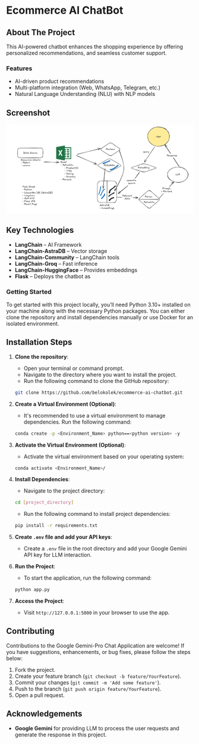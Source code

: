 # Ecommerce AI ChatBot

## About The Project

This AI-powered chatbot enhances the shopping experience by offering personalized recommendations, and seamless customer support.

### Features

- AI-driven product recommendations
- Multi-platform integration (Web, WhatsApp, Telegram, etc.)
- Natural Language Understanding (NLU) with NLP models

## Screenshot

![EcommerceBot](chatbot-flow.png)

## Key Technologies

- **LangChain** – AI Framework
- **LangChain-AstraDB** – Vector storage
- **LangChain-Community** – LangChain tools
- **LangChain-Groq** – Fast inference
- **LangChain-HuggingFace** – Provides embeddings
- **Flask** – Deploys the chatbot as

### Getting Started

To get started with this project locally, you’ll need Python 3.10+ installed on your machine along with the necessary Python packages. You can either clone the repository and install dependencies manually or use Docker for an isolated environment.

## Installation Steps

1.  **Clone the repository**:

    - Open your terminal or command prompt.
    - Navigate to the directory where you want to install the project.
    - Run the following command to clone the GitHub repository:

    ```bash
    git clone https://github.com/belokolek/ecommerce-ai-chatbot.git
    ```

2.  **Create a Virtual Environment (Optional)**:

    - It's recommended to use a virtual environment to manage dependencies. Run the following command:

    ```bash
    conda create -p <Environment_Name> python==<python version> -y
    ```

3.  **Activate the Virtual Environment (Optional)**:

    - Activate the virtual environment based on your operating system:

    ```bash
    conda activate <Environment_Name>/
    ```

4.  **Install Dependencies**:

    - Navigate to the project directory:

    ```bash
    cd [project_directory]
    ```

    - Run the following command to install project dependencies:

    ```bash
    pip install -r requirements.txt
    ```

5.  **Create `.env` file and add your API keys**:

    - Create a `.env` file in the root directory and add your Google Gemini API key for LLM interaction.

6.  **Run the Project**:

    - To start the application, run the following command:

    ```bash
    python app.py
    ```

7.  **Access the Project**:
    - Visit `http://127.0.0.1:5000` in your browser to use the app.

## Contributing

Contributions to the Google Gemini-Pro Chat Application are welcome! If you have suggestions, enhancements, or bug fixes, please follow the steps below:

1.  Fork the project.
2.  Create your feature branch (`git checkout -b feature/YourFeature`).
3.  Commit your changes (`git commit -m 'Add some feature'`).
4.  Push to the branch (`git push origin feature/YourFeature`).
5.  Open a pull request.

## Acknowledgements

- **Google Gemini** for providing LLM to process the user requests and generate the response in this project.

